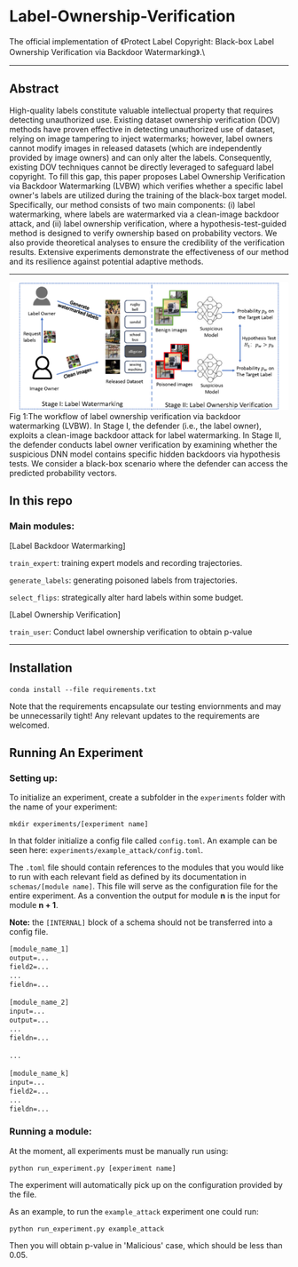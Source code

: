 # Label-Ownership-Verification
The official implementation of 《Protect Label Copyright: Black-box Label Ownership Verification via Backdoor Watermarking》.\

---

## Abstract

High-quality labels constitute valuable intellectual property that requires detecting unauthorized use. Existing dataset ownership verification (DOV) methods have proven effective in detecting unauthorized use of dataset, relying on image tampering to inject watermarks; however, label owners cannot modify images in released datasets (which are independently provided by image owners) and can only alter the labels. Consequently, existing DOV techniques cannot be directly leveraged to safeguard label copyright. To fill this gap, this paper proposes Label Ownership Verification via Backdoor Watermarking (LVBW) which verifies whether a specific label owner's labels are utilized during the training of the black-box target model. Specifically, our method consists of two main components: (i) label watermarking, where labels are watermarked via a clean-image backdoor attack, and (ii) label ownership verification, where a hypothesis-test-guided method is designed to verify ownership based on probability vectors. We also provide theoretical analyses to ensure the credibility of the verification results. Extensive experiments demonstrate the effectiveness of our method and its resilience against potential adaptive methods. 

---
![image](https://github.com/WangJing-wwj/Label-Ownership-Verification/blob/main/overview.png)
Fig 1:The workflow of label ownership verification via backdoor watermarking (LVBW). In Stage I, the defender (i.e., the label owner), exploits a clean-image backdoor attack for label watermarking. In Stage II, the defender conducts label owner verification by examining whether
the suspicious DNN model contains specific hidden backdoors via hypothesis tests. We consider a black-box scenario where the defender can access the predicted probability vectors.
## In this repo

### Main modules:
\[Label Backdoor Watermarking\]

`train_expert`: training expert models and recording trajectories.

`generate_labels`: generating poisoned labels from trajectories.

`select_flips`: strategically alter hard labels within some budget.

\[Label Ownership Verification\]

`train_user`: Conduct label ownership verification to obtain p-value

---

## Installation

```
conda install --file requirements.txt
```

Note that the requirements encapsulate our testing enviornments and may be unnecessarily tight! Any relevant updates to the requirements are welcomed.

## Running An Experiment

### Setting up:

To initialize an experiment, create a subfolder in the `experiments` folder with the name of your experiment:

```
mkdir experiments/[experiment name]
```

In that folder initialize a config file called `config.toml`. An example can be seen here: `experiments/example_attack/config.toml`.

The `.toml` file should contain references to the modules that you would like to run with each relevant field as defined by its documentation in `schemas/[module name]`. This file will serve as the configuration file for the entire experiment. As a convention the output for module **n** is the input for module **n + 1**.

**Note:** the `[INTERNAL]` block of a schema should not be transferred into a config file.

```
[module_name_1]
output=...
field2=...
...
fieldn=...

[module_name_2]
input=...
output=...
...
fieldn=...

...

[module_name_k]
input=...
field2=...
...
fieldn=...
```

### Running a module:

At the moment, all experiments must be manually run using:

```
python run_experiment.py [experiment name]
```

The experiment will automatically pick up on the configuration provided by the file. 

As an example, to run the `example_attack` experiment one could run:

```
python run_experiment.py example_attack
```

Then you will obtain p-value in 'Malicious' case, which should be less than 0.05.
